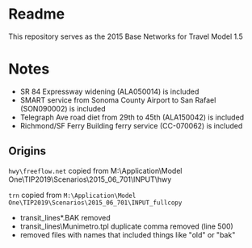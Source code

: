 # Readme

This repository serves as the 2015 Base Networks for Travel Model 1.5

# Notes

* SR 84 Expressway widening (ALA050014) is included
* SMART service from Sonoma County Airport to San Rafael (SON090002) is included
* Telegraph Ave road diet from 29th to 45th (ALA150042) is included
* Richmond/SF Ferry Building ferry service (CC-070062) is included

## Origins

`hwy\freeflow.net` copied from M:\Application\Model One\TIP2019\Scenarios\2015_06_701\INPUT\hwy

`trn` copied from `M:\Application\Model One\TIP2019\Scenarios\2015_06_701\INPUT_fullcopy`
* transit_lines\*.BAK removed
* transit_lines\Munimetro.tpl duplicate comma removed (line 500)
* removed files with names that included things like "old" or "bak"
